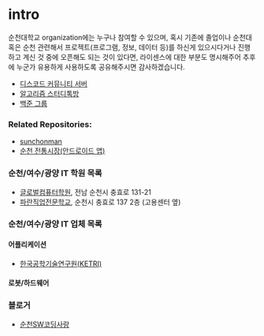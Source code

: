 # intro

순천대학교 organization에는 누구나 참여할 수 있으며, 혹시 기존에 졸업이나 순천대 혹은 순천 관련해서 프로젝트(프로그램, 정보, 데이터 등)를 하신게 있으시다거나 진행하고 계신 것 중에 오픈해도 되는 것이 있다면, 라이센스에 대한 부분도 명시해주어 추후에 누군가 유용하게 사용하도록 공유해주시면 감사하겠습니다.

- [디스코드 커뮤니티 서버](https://discord.gg/ttnekGH)
- [알고리즘 스터디톡방](https://open.kakao.com/o/gR8GvfN)
- [백준 그룹](https://www.acmicpc.net/group/1243)

### Related Repositories:
- [sunchonman](https://github.com/akrnsl32/sunchonman)
- [순천 전통시장(안드로이드 앱)](https://github.com/SangseonNa/sc_market)

### 순천/여수/광양 IT 학원 목록
- [글로벌컴퓨터학원](http://ghrd.kr), 전남 순천시 충효로 131-21
- [파란직업전문학교](https://paranhrd.blog.me), 순천시 충효로 137 2층 (고용센터 옆)

### 순천/여수/광양 IT 업체 목록

#### 어플리케이션
- [한국공학기술연구원(KETRI)](http://www.ketri.re.kr/ketri/)

#### 로봇/하드웨어

### 블로거
- [순천SW코딩사랑](https://blog.naver.com/jayoo1005)
